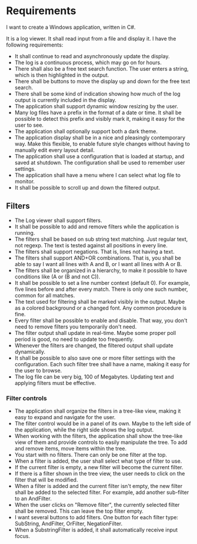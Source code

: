 # Requirements
I want to create a Windows application, written in C#.

It is a log viewer. It shall read input from a file and display it.
I have the following requirements:
* It shall continue to read and asynchronously update the display.
* The log is a continuous process, which may go on for hours.
* There shall also be a free text search function. The user enters a string, which is then highlighted in the output.
* There shall be buttons to move the display up and down for the free text search.
* There shall be some kind of indication showing how much of the log output is currently included in the display.
* The application shall support dynamic window resizing by the user.
* Many log files have a prefix in the format of a date or time. It shall be possible to detect this prefix and visibly mark it, making it easy for the user to see.
* The application shall optionally support both a dark theme.
* The application display shall be in a nice and pleasingly contemporary way. Make this flexible, to enable future style changes without having to manually edit every layout detail.
* The application shall use a configuration that is loaded at startup, and saved at shutdown. The configuration shall be used to remember user settings.
* The application shall have a menu where I can select what log file to monitor.
* It shall be possible to scroll up and down the filtered output.

## Filters
* The Log viewer shall support filters.
* It shall be possible to add and remove filters while the application is running.
* The filters shall be based on sub string text matching. Just regular text, not regexp. The text is tested against all positions in every line.
* The filters shall support negations. That is, lines not having a text.
* The filters shall support AND+OR combinations. That is, you shall be able to say I want all lines with A and B, or I want all lines with A or B.
* The filters shall be organized in a hierarchy, to make it possible to have conditions like (A or (B and not C)).
* It shall be possible to set a line number context (default 0). For example, five lines before and after every match. There is only one such number, common for all matches.
* The text used for filtering shall be marked visibly in the output. Maybe as a colored background or a changed font. Any common procedure is fine.
* Every filter shall be possible to enable and disable. That way, you don't need to remove filters you temporarily don't need.
* The filter output shall update in real-time. Maybe some proper poll period is good, no need to update too frequently.
* Whenever the filters are changed, the filtered output shall update dynamically.
* It shall be possible to also save one or more filter settings with the configuration. Each such filter tree shall have a name, making it easy for the user to browse.
* The log file can be very big, 100 of Megabytes. Updating text and applying filters must be effective.

### Filter controls
* The application shall organize the filters in a tree-like view, making it easy to expand and navigate for the user.
* The filter control would be in a panel of its own. Maybe to the left side of the application, while the right side shows the log output.
* When working with the filters, the application shall show the tree-like view of them and provide controls to easily manipulate the tree. To add and remove items, move items within the tree.
* You start with no filters. There can only be one filter at the top.
* When a filter is added, the user shall select what type of filter to use.
* If the current filter is empty, a new filter will become the current filter.
* If there is a filter shown in the tree view, the user needs to click on the filter that will be modified.
* When a filter is added and the current filter isn't empty, the new filter shall be added to the selected filter. For example, add another sub-filter to an AndFilter.
* When the user clicks on "Remove filter", the currently selected filter shall be removed. This can leave the top filter empty.
* I want several buttons to add filters. One button for each filter type: SubString, AndFilter, OrFilter, NegationFilter.
* When a SubstringFilter is added, it shall automatically receive input focus.